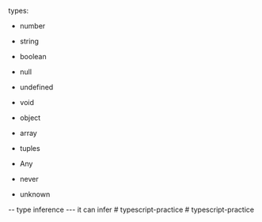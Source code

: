types:

- number
- string
- boolean

- null
- undefined
- void

- object
- array
- tuples

- Any
- never
- unknown

-- type inference
--- it can infer
#   t y p e s c r i p t - p r a c t i c e  
 #   t y p e s c r i p t - p r a c t i c e  
 